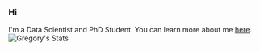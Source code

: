 ### Hi
I'm a Data Scientist and PhD Student.
You can learn more about me [here](https://www.gspangenberg.com/ "Gregory's website").
![Gregory's Stats](https://github-readme-stats.vercel.app/api?username=gregspangenberg&show_icons=true&hide_border=true)